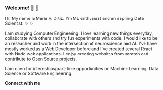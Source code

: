 ### Welcome! 👋 👋 

Hi! My name is María V. Ortiz. I'm ML enthusiast and an aspiring Data Scientist. :sparkles: :sparkles:

I am studying Computer Engineering. I love learning new things everyday, collaborate with others and try fun experiments with code. I would like to be an reseacher and work in the intersection of neuroscience and AI. I've have mostly worked as a Web Developer before and I've created several React with Node web applications. I enjoy creating websites from scratch and contribute to Open Source projects. 

I am open for internships/part-time opportunities on Machine Learning, Data Science or Software Engineering. 


<!--__Tech stack__-->


__Connect with me__

<!-- Twitter, Linkedin, Dev, Codepen, Medium, correo -->
<!-- Coding, gif-->
